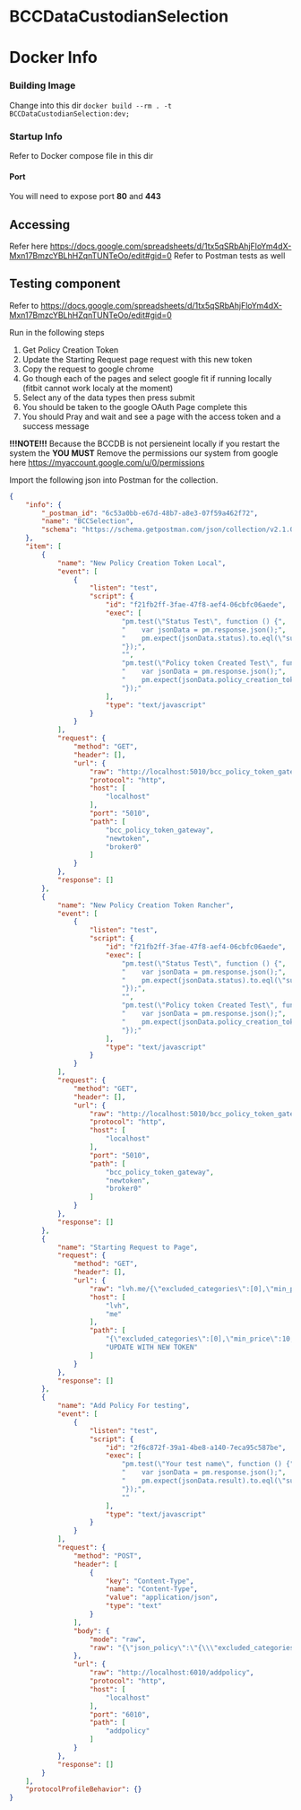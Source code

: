 # BCCDataCustodianSelection

# Docker Info

### Building Image
Change into this dir
`docker build --rm . -t BCCDataCustodianSelection:dev;`

### Startup Info
Refer to Docker compose file in this dir

#### Port
You will need to expose port **80** and **443**

## Accessing
Refer here https://docs.google.com/spreadsheets/d/1tx5qSRbAhjFloYm4dX-Mxn17BmzcYBLhHZqnTUNTeOo/edit#gid=0
Refer to Postman tests as well

## Testing component

Refer to https://docs.google.com/spreadsheets/d/1tx5qSRbAhjFloYm4dX-Mxn17BmzcYBLhHZqnTUNTeOo/edit#gid=0

Run in the following steps
1. Get Policy Creation Token
2. Update the Starting Request page request with this new token
3. Copy the request to google chrome
4. Go though each of the pages and select google fit if running locally (fitbit cannot work localy at the moment)
5. Select any of the data types then press submit
6. You should be taken to the google OAuth Page complete this
7. You should Pray and wait and see a page with the access token and a success message

**!!!NOTE!!!** Because the BCCDB is not persieneint locally if you restart the system the **YOU MUST** Remove the permissions our system from google here https://myaccount.google.com/u/0/permissions

Import the following json into Postman for the collection.

```json
{
	"info": {
		"_postman_id": "6c53a0bb-e67d-48b7-a8e3-07f59a462f72",
		"name": "BCCSelection",
		"schema": "https://schema.getpostman.com/json/collection/v2.1.0/collection.json"
	},
	"item": [
		{
			"name": "New Policy Creation Token Local",
			"event": [
				{
					"listen": "test",
					"script": {
						"id": "f21fb2ff-3fae-47f8-aef4-06cbfc06aede",
						"exec": [
							"pm.test(\"Status Test\", function () {",
							"    var jsonData = pm.response.json();",
							"    pm.expect(jsonData.status).to.eql(\"success\");",
							"});",
							"",
							"pm.test(\"Policy token Created Test\", function () {",
							"    var jsonData = pm.response.json();",
							"    pm.expect(jsonData.policy_creation_token).not.eql(null);",
							"});"
						],
						"type": "text/javascript"
					}
				}
			],
			"request": {
				"method": "GET",
				"header": [],
				"url": {
					"raw": "http://localhost:5010/bcc_policy_token_gateway/newtoken/broker0",
					"protocol": "http",
					"host": [
						"localhost"
					],
					"port": "5010",
					"path": [
						"bcc_policy_token_gateway",
						"newtoken",
						"broker0"
					]
				}
			},
			"response": []
		},
		{
			"name": "New Policy Creation Token Rancher",
			"event": [
				{
					"listen": "test",
					"script": {
						"id": "f21fb2ff-3fae-47f8-aef4-06cbfc06aede",
						"exec": [
							"pm.test(\"Status Test\", function () {",
							"    var jsonData = pm.response.json();",
							"    pm.expect(jsonData.status).to.eql(\"success\");",
							"});",
							"",
							"pm.test(\"Policy token Created Test\", function () {",
							"    var jsonData = pm.response.json();",
							"    pm.expect(jsonData.policy_creation_token).not.eql(null);",
							"});"
						],
						"type": "text/javascript"
					}
				}
			],
			"request": {
				"method": "GET",
				"header": [],
				"url": {
					"raw": "http://localhost:5010/bcc_policy_token_gateway/newtoken/broker0",
					"protocol": "http",
					"host": [
						"localhost"
					],
					"port": "5010",
					"path": [
						"bcc_policy_token_gateway",
						"newtoken",
						"broker0"
					]
				}
			},
			"response": []
		},
		{
			"name": "Starting Request to Page",
			"request": {
				"method": "GET",
				"header": [],
				"url": {
					"raw": "lvh.me/{\"excluded_categories\":[0],\"min_price\":10,\"time_period\":{\"start\":-4785955200,\"end\":693705600},\"data_type\":\"\",\"wallet_ID\":\"\",\"active\":[false],\"report_log\":[{\"data\":\"123\",\"hash\":\"321\"}]}/UPDATE WITH NEW TOKEN",
					"host": [
						"lvh",
						"me"
					],
					"path": [
						"{\"excluded_categories\":[0],\"min_price\":10,\"time_period\":{\"start\":-4785955200,\"end\":693705600},\"data_type\":\"\",\"wallet_ID\":\"\",\"active\":[false],\"report_log\":[{\"data\":\"123\",\"hash\":\"321\"}]}",
						"UPDATE WITH NEW TOKEN"
					]
				}
			},
			"response": []
		},
		{
			"name": "Add Policy For testing",
			"event": [
				{
					"listen": "test",
					"script": {
						"id": "2f6c872f-39a1-4be8-a140-7eca95c587be",
						"exec": [
							"pm.test(\"Your test name\", function () {",
							"    var jsonData = pm.response.json();",
							"    pm.expect(jsonData.result).to.eql(\"success\");",
							"});",
							""
						],
						"type": "text/javascript"
					}
				}
			],
			"request": {
				"method": "POST",
				"header": [
					{
						"key": "Content-Type",
						"name": "Content-Type",
						"value": "application/json",
						"type": "text"
					}
				],
				"body": {
					"mode": "raw",
					"raw": "{\"json_policy\":\"{\\\"excluded_categories\\\":[0],\\\"min_price\\\":10,\\\"time_period\\\":{\\\"start\\\":-4785955200,\\\"end\\\":693705600},\\\"data_type\\\":\\\"1\\\",\\\"wallet_ID\\\":\\\"asdasd\\\",\\\"active\\\":[false],\\\"report_log\\\":[{\\\"data\\\":\\\"123\\\",\\\"hash\\\":\\\"321\\\"}]}\",\"policy_creation_token\":\"37a33182-ca85-4c45-9d29-32883e531ac5\",\"wallet_id\":\"asdasd\",\"cust_type\":\"1\",\"data_type\":\"1\",\"api_key\":\"1%2FUnX53ZaYazmYvLYTinDLtW55r4TxAzQq3MaMy3O58pyPtkwDpB71VD2lobV3UYbL\"}\r\n"
				},
				"url": {
					"raw": "http://localhost:6010/addpolicy",
					"protocol": "http",
					"host": [
						"localhost"
					],
					"port": "6010",
					"path": [
						"addpolicy"
					]
				}
			},
			"response": []
		}
	],
	"protocolProfileBehavior": {}
}
```

